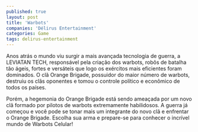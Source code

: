 ```yaml
---
published: true
layout: post
title: 'Warbots'
companies: 'Délirus Entertainment'
categories: Game
tags: delirus-entertainment
---
```

Anos atrás o mundo viu surgir a mais avançada tecnologia de guerra, a LEVIATAN TECH, responsável pela criação dos warbots, robôs de batalha tão ágeis, fortes e versáteis que logo os exércitos mais eficientes foram dominados. O clã Orange Brigade, possuidor do maior número de warbots, destruiu os clãs oponentes e tomou o controle político e econômico de todos os países.

Porém, a hegemonia do Orange Brigade está sendo ameaçada por um novo clã formado por pilotos de warbots extremamente habilidosos. A guerra já começou e você pode se tonar mais um integrante do novo clã e enfrentar o Orange Brigade. Escolha sua arma e prepare-se para conhecer o incrível mundo de Warbots Celular!